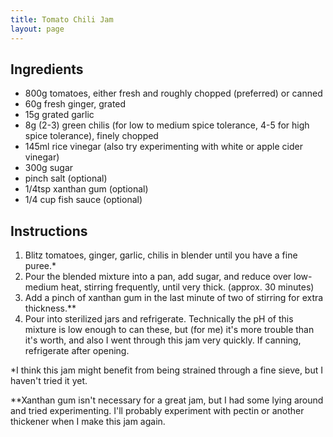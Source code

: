 ```yaml
---
title: Tomato Chili Jam
layout: page
---
```

## Ingredients
- 800g tomatoes, either fresh and roughly chopped (preferred) or canned
- 60g fresh ginger, grated
- 15g grated garlic
- 8g (2-3) green chilis (for low to medium spice tolerance, 4-5 for high spice tolerance), finely chopped
- 145ml rice vinegar (also try experimenting with white or apple cider vinegar)
- 300g sugar
- pinch salt (optional)
- 1/4tsp xanthan gum (optional)
- 1/4 cup fish sauce (optional)

## Instructions
1. Blitz tomatoes, ginger, garlic, chilis in blender until you have a fine puree.*
2. Pour the blended mixture into a pan, add sugar, and reduce over low-medium heat, stirring frequently, until very thick. (approx. 30 minutes)
3. Add a pinch of xanthan gum in the last minute of two of stirring for extra thickness.**
4. Pour into sterilized jars and refrigerate. Technically the pH of this mixture is low enough to can these, but (for me) it's more trouble than it's worth, and also I went through this jam very quickly. If canning, refrigerate after opening.

*I think this jam might benefit from being strained through a fine sieve, but I haven't tried it yet.

**Xanthan gum isn't necessary for a great jam, but I had some lying around and tried experimenting. I'll probably experiment with pectin or another thickener when I make this jam again. 
